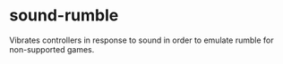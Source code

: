 # sound-rumble
Vibrates controllers in response to sound in order to emulate rumble for non-supported games.
